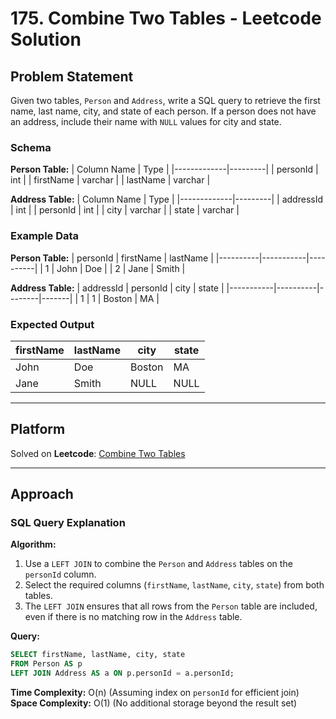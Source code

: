 # 175. Combine Two Tables - Leetcode Solution

## Problem Statement
Given two tables, `Person` and `Address`, write a SQL query to retrieve the first name, last name, city, and state of each person. If a person does not have an address, include their name with `NULL` values for city and state.

### Schema
**Person Table:**
| Column Name | Type    |
|-------------|---------|
| personId    | int     |
| firstName   | varchar |
| lastName    | varchar |

**Address Table:**
| Column Name | Type    |
|-------------|---------|
| addressId   | int     |
| personId    | int     |
| city        | varchar |
| state       | varchar |

### Example Data
**Person Table:**
| personId | firstName | lastName |
|----------|-----------|----------|
| 1        | John      | Doe      |
| 2        | Jane      | Smith    |

**Address Table:**
| addressId | personId | city   | state |
|-----------|----------|--------|-------|
| 1         | 1        | Boston | MA    |

### Expected Output
| firstName | lastName | city   | state |
|-----------|----------|--------|-------|
| John      | Doe      | Boston | MA    |
| Jane      | Smith    | NULL   | NULL  |

---

## Platform
Solved on **Leetcode**: [Combine Two Tables](https://leetcode.com/problems/combine-two-tables/)

---

## Approach

### SQL Query Explanation
**Algorithm:**
1. Use a `LEFT JOIN` to combine the `Person` and `Address` tables on the `personId` column.
2. Select the required columns (`firstName`, `lastName`, `city`, `state`) from both tables.
3. The `LEFT JOIN` ensures that all rows from the `Person` table are included, even if there is no matching row in the `Address` table.

**Query:**
```sql
SELECT firstName, lastName, city, state
FROM Person AS p
LEFT JOIN Address AS a ON p.personId = a.personId;
```

**Time Complexity:** O(n) (Assuming index on `personId` for efficient join)  
**Space Complexity:** O(1) (No additional storage beyond the result set)
